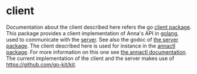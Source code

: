 # client
Documentation about the client described here refers the go [client
package](https://godoc.org/github.com/the-anna-project/annad/client). This package
provides a client implementation of Anna's API in [golang](https://golang.org),
used to communicate with the [server](server.md). See also the godoc of [the
server package](https://godoc.org/github.com/the-anna-project/annad/server). The client
described here is used for instance in the
[annactl package](https://godoc.org/github.com/the-anna-project/annad/annactl). For more
information on this one see [the annactl documentation](annactl.md). The
current implementation of the client and the server makes use of
https://github.com/go-kit/kit.

